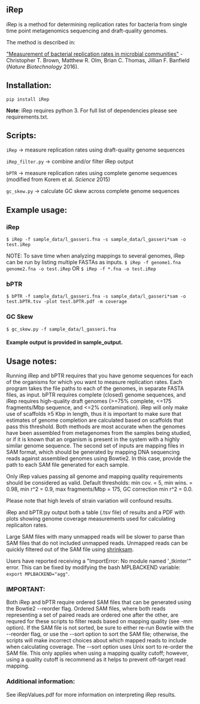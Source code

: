 ## iRep

iRep is a method for determining replication rates for bacteria from single time point metagenomics sequencing and draft-quality genomes.

The method is described in:

["Measurement of bacterial replication rates in microbial communities"](http://dx.doi.org/10.1038/nbt.3704) - Christopher T. Brown, Matthew R. Olm, Brian C. Thomas, Jillian F. Banfield (*Nature Biotechnology* 2016).

## Installation:

`pip install iRep`

**Note**: iRep requires python 3. For full list of dependencies please see requirements.txt.

## Scripts:

`iRep` -> measure replication rates using draft-quality genome sequences

`iRep_filter.py` -> combine and/or filter iRep output

`bPTR` -> measure replication rates using complete genome sequences (modified from Korem et al. *Science* 2015)

`gc_skew.py` -> calculate GC skew across complete genome sequences

## Example usage:

### iRep

```$ iRep -f sample_data/l_gasseri.fna -s sample_data/l_gasseri*sam -o test.iRep```

NOTE: To save time when analyzing mappings to several genomes, iRep can be run by listing multiple FASTAs as inputs. 
```$ iRep -f genome1.fna genome2.fna -o test.iRep``` OR ```$ iRep -f *.fna -o test.iRep```

### bPTR

```$ bPTR -f sample_data/l_gasseri.fna -s sample_data/l_gasseri*sam -o test.bPTR.tsv -plot test.bPTR.pdf -m coverage```

### GC Skew

```$ gc_skew.py -f sample_data/l_gasseri.fna```

#### Example output is provided in sample_output. 

## Usage notes:

Running iRep and bPTR requires that you have genome sequences for each of the organisms for which you want to measure replication rates. Each program takes the file paths to each of the genomes, in separate FASTA files, as input. bPTR requires complete (closed) genome sequences, and iRep requires high-quality draft genomes (>=75% complete, <=175 fragments/Mbp sequence, and <=2% contamination). iRep will only make use of scaffolds ≥5 Kbp in length, thus it is important to make sure that estimates of genome completion are calculated based on scaffolds that pass this threshold. Both methods are most accurate when the genomes have been assembled from metagenomes from the samples being studied, or if it is known that an organism is present in the system with a highly similar genome sequence. The second set of inputs are mapping files in SAM format, which should be generated by mapping DNA sequencing reads against assembled genomes using Bowtie2. In this case, provide the path to each SAM file generated for each sample. 

Only iRep values passing all genome and mapping quality requirements should be considered as valid. Default thresholds: min cov. = 5, min wins. = 0.98, min r^2 = 0.9, max fragments/Mbp = 175, GC correction min r^2 = 0.0.

Please note that high levels of strain variation will confound results. 

iRep and bPTR.py output both a table (.tsv file) of results and a PDF with plots showing genome coverage measurements used for calculating replicaiton rates.

Large SAM files with many unmapped reads will be slower to parse than SAM files that do not included unmapped reads. Unmapped reads can be quickly filtered out of the SAM file using [shrinksam](https://github.com/bcthomas/shrinksam).

Users have reported receiving a "ImportError: No module named '_tkinter'" error. This can be fixed by modifying the bash MPLBACKEND variable: `export MPLBACKEND="agg"`.

### IMPORTANT:

Both iRep and bPTR require ordered SAM files that can be generated using the Bowtie2 --reorder flag. Ordered SAM files, where both reads representing a set of paired reads are ordered one after the other, are requred for these scripts to filter reads based on mapping quality (see -mm option). If the SAM file is not sorted, be sure to either re-run Bowtie with the --reorder flag, or use the --sort option to sort the SAM file; otherwise, the scripts will make incorrect choices about which mapped reads to include when calculating coverage. The --sort option uses Unix sort to re-order the SAM file. This only applies when using a mapping quality cutoff; however, using a quality cutoff is recommend as it helps to prevent off-target read mapping.

### Additional information:

See iRepValues.pdf for more information on interpreting iRep results. 
